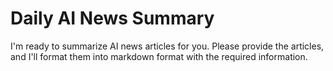 # Daily AI News Summary

I'm ready to summarize AI news articles for you. Please provide the articles, and I'll format them into markdown format with the required information.
